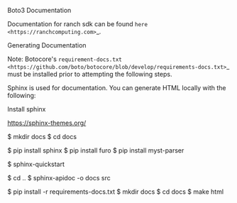 Boto3 Documentation

Documentation for ranch sdk can be found `here <https://ranchcomputing.com>`_.

Generating Documentation

Note: Botocore's `requirement-docs.txt <https://github.com/boto/botocore/blob/develop/requirements-docs.txt>`_ must be installed prior to attempting the following steps.

Sphinx is used for documentation. You can generate HTML locally with the
following:

Install sphinx

https://sphinx-themes.org/


$ mkdir docs
$ cd docs

$ pip install sphinx
$ pip install furo
$ pip install myst-parser

$ sphinx-quickstart

$ cd ..
$ sphinx-apidoc -o docs src

$ pip install -r requirements-docs.txt
$ mkdir docs
$ cd docs
$ make html